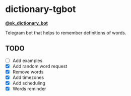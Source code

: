 # dictionary-tgbot

**[@sk_dictionary_bot](https://t.me/sk_dictionary_bot)**

Telegram bot that helps to remember definitions of words.

## TODO

- [ ] Add examples
- [x] Add random word request
- [x] Remove words
- [x] Add timezones
- [x] Add scheduling
- [x] Words reminder
